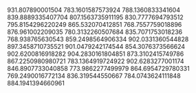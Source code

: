 931.807890001504
783.1601587573924
788.1360833341604
839.8889335407704
807.1563735911195
830.7777694793512
795.8154296220249
865.532070412851
768.7557759018896
876.961002209035
780.3132260507684
835.7071753018236
768.938765630543
859.2498564906334
902.0331360544828
897.3458710735521
901.0479242174544
854.3076373566624
902.6200816918282
904.2830161804851
873.3102415749786
867.2250980980721
783.1364919724922
902.6283277001174
846.8907733040858
773.9862277499979
864.6954729780331
769.2490016772134
836.319544550667
784.0743624111848
884.1941394660961